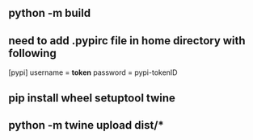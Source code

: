 ## python -m build
## need to add .pypirc file in home directory with following
[pypi]
username = __token__
password = pypi-tokenID
## pip install wheel setuptool twine
## python -m twine upload dist/*
